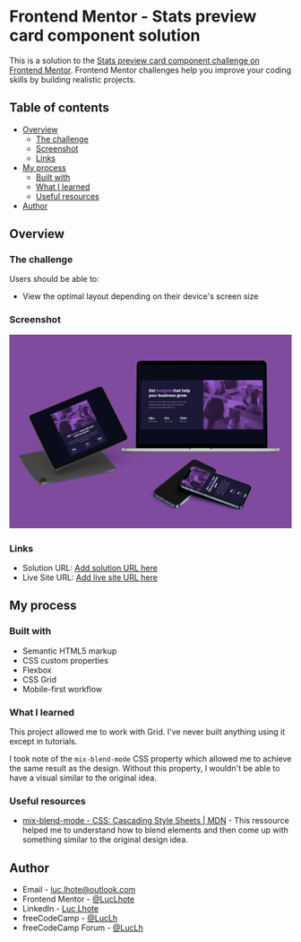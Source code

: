 # Frontend Mentor - Stats preview card component solution

This is a solution to the [Stats preview card component challenge on Frontend Mentor](https://www.frontendmentor.io/challenges/stats-preview-card-component-8JqbgoU62). Frontend Mentor challenges help you improve your coding skills by building realistic projects. 

## Table of contents

- [Overview](#overview)
  - [The challenge](#the-challenge)
  - [Screenshot](#screenshot)
  - [Links](#links)
- [My process](#my-process)
  - [Built with](#built-with)
  - [What I learned](#what-i-learned)
  - [Useful resources](#useful-resources)
- [Author](#author)

## Overview

### The challenge

Users should be able to:

- View the optimal layout depending on their device's screen size

### Screenshot

![](./design/design-mockups.png)

### Links

- Solution URL: [Add solution URL here](https://github.com/LucLhote/FrontendMentor-Stats-preview-card-component-challenge)
- Live Site URL: [Add live site URL here](https://luclhote.github.io/FrontendMentor-Stats-preview-card-component-challenge/)

## My process

### Built with

- Semantic HTML5 markup
- CSS custom properties
- Flexbox
- CSS Grid
- Mobile-first workflow

### What I learned

This project allowed me to work with Grid. I've never built anything using it except in tutorials.

I took note of the ```mix-blend-mode``` CSS property which allowed me to achieve the same result as the design. Without this property, I wouldn't be able to have a visual similar to the original idea.

### Useful resources

- [mix-blend-mode - CSS: Cascading Style Sheets | MDN](https://developer.mozilla.org/en-US/docs/Web/CSS/mix-blend-mode) - This ressource helped me to understand how to blend elements and then come up with something similar to the original design idea.

## Author

- Email - [luc.lhote@outlook.com](luc.lhote@outlook.com)
- Frontend Mentor - [@LucLhote](https://www.frontendmentor.io/profile/LucLhote)
- LinkedIn - [Luc Lhote](https://www.linkedin.com/in/luclhote/)
- freeCodeCamp - [@LucLh](https://www.freecodecamp.org/LucLh)
- freeCodeCamp Forum - [@LucLh](https://forum.freecodecamp.org/u/luclh/summary)
